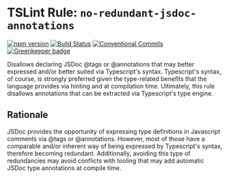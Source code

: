 # TSLint Rule: `no-redundant-jsdoc-annotations`

[![npm version][npm]][npm-url]
[![Build Status][tests]][tests-url]
[![Conventional Commits](https://img.shields.io/badge/Conventional%20Commits-1.0.0-yellow.svg)](https://conventionalcommits.org)
[![Greenkeeper badge](https://badges.greenkeeper.io/emilio-martinez/tslint-no-redundant-jsdoc-annotations.svg)](https://greenkeeper.io/)

Disallows declaring JSDoc @tags or @annotations that may better expressed and/or better suited via Typescript's syntax. Typescript's syntax, of course, is strongly preferred given the type-related benefits that the language provides via hinting and at compilation time. Ultimately, this rule disallows annotations that can be extracted via Typescript's type engine.

## Rationale

JSDoc provides the opportunity of expressing type definitions in Javascript comments via @tags or @annotations. However, most of those have a comparable and/or inherent way of being expressed by Typescript's syntax, therefore becoming redundant. Additionally, avoiding this type of redundancies may avoid conflicts with tooling that may add automatic JSDoc type annotations at compile time.

[npm]: https://badge.fury.io/js/tslint-no-redundant-jsdoc-annotations.svg
[npm-url]: https://www.npmjs.com/package/tslint-no-redundant-jsdoc-annotations

[tests]: https://travis-ci.org/emilio-martinez/tslint-no-redundant-jsdoc-annotations.svg?branch=master
[tests-url]: https://travis-ci.org/emilio-martinez/tslint-no-redundant-jsdoc-annotations